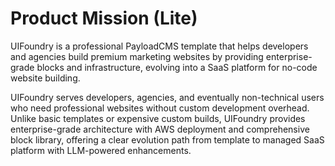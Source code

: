 # Product Mission (Lite)

UIFoundry is a professional PayloadCMS template that helps developers and agencies build premium marketing websites by providing enterprise-grade blocks and infrastructure, evolving into a SaaS platform for no-code website building.

UIFoundry serves developers, agencies, and eventually non-technical users who need professional websites without custom development overhead. Unlike basic templates or expensive custom builds, UIFoundry provides enterprise-grade architecture with AWS deployment and comprehensive block library, offering a clear evolution path from template to managed SaaS platform with LLM-powered enhancements.

